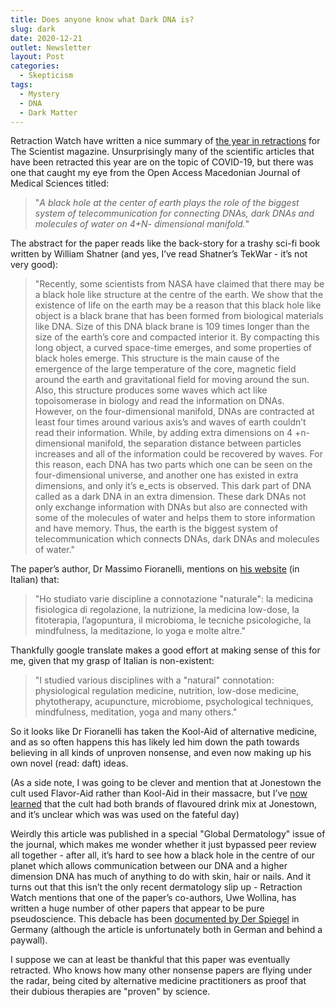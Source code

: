 ```yaml
---
title: Does anyone know what Dark DNA is?
slug: dark
date: 2020-12-21
outlet: Newsletter
layout: Post
categories:
  - Skepticism
tags:
  - Mystery
  - DNA
  - Dark Matter
---
```


Retraction Watch have written a nice summary of [the year in retractions](https://www.the-scientist.com/news-opinion/the-top-retractions-of-2020-68284) for The Scientist magazine. Unsurprisingly many of the scientific articles that have been retracted this year are on the topic of COVID-19, but there was one that caught my eye from the Open Access Macedonian Journal of Medical Sciences titled:

<!-- more -->

> "_A black hole at the center of earth plays the role of the biggest system of telecommunication for connecting DNAs, dark DNAs and molecules of water on 4+N- dimensional manifold._"

The abstract for the paper reads like the back-story for a trashy sci-fi book written by William Shatner (and yes, I’ve read Shatner’s TekWar - it’s not very good):

> "Recently, some scientists from NASA have claimed that there may be a black hole like structure at the centre of the earth. We show that the existence of life on the earth may be a reason that this black hole like object is a black brane that has been formed from biological materials like DNA. Size of this DNA black brane is 109 times longer than the size of the earth’s core and compacted interior it. By compacting this long object, a curved space-time emerges, and some properties of black holes emerge. This structure is the main cause of the emergence of the large temperature of the core, magnetic field around the earth and gravitational field for moving around the sun. Also, this structure produces some waves which act like topoisomerase in biology and read the information on DNAs. However, on the four-dimensional manifold, DNAs are contracted at least four times around various axis’s and waves of earth couldn’t read their information. While, by adding extra dimensions on 4 +n-dimensional manifold, the separation distance between particles increases and all of the information could be recovered by waves. For this reason, each DNA has two parts which one can be seen on the four-dimensional universe, and another one has existed in extra dimensions, and only it’s e_ects is observed. This dark part of DNA called as a dark DNA in an extra dimension. These dark DNAs not only exchange information with DNAs but also are connected with some of the molecules of water and helps them to store information and have memory. Thus, the earth is the biggest system of telecommunication which connects DNAs, dark DNAs and molecules of water."

The paper’s author, Dr Massimo Fioranelli, mentions on [his website](https://www.massimofioranelli.com/) (in Italian) that:

> "Ho studiato varie discipline a connotazione "naturale": la medicina fisiologica di regolazione, la nutrizione, la medicina low-dose, la fitoterapia, l’agopuntura, il microbioma, le tecniche psicologiche, la mindfulness, la meditazione, lo yoga e molte altre."

Thankfully google translate makes a good effort at making sense of this for me, given that my grasp of Italian is non-existent:

> "I studied various disciplines with a "natural" connotation: physiological regulation medicine, nutrition, low-dose medicine, phytotherapy, acupuncture, microbiome, psychological techniques, mindfulness, meditation, yoga and many others."

So it looks like Dr Fioranelli has taken the Kool-Aid of alternative medicine, and as so often happens this has likely led him down the path towards believing in all kinds of unproven nonsense, and even now making up his own novel (read: daft) ideas.

(As a side note, I was going to be clever and mention that at Jonestown the cult used Flavor-Aid rather than Kool-Aid in their massacre, but I’ve [now learned](https://en.wikipedia.org/wiki/Kool-Aid#In_popular_culture) that the cult had both brands of flavoured drink mix at Jonestown, and it’s unclear which was was used on the fateful day)

Weirdly this article was published in a special "Global Dermatology" issue of the journal, which makes me wonder whether it just bypassed peer review all together - after all, it’s hard to see how a black hole in the centre of our planet which allows communication between our DNA and a higher dimension DNA has much of anything to do with skin, hair or nails. And it turns out that this isn’t the only recent dermatology slip up - Retraction Watch mentions that one of the paper’s co-authors, Uwe Wollina, has written a huge number of other papers that appear to be pure pseudoscience. This debacle has been [documented by Der Spiegel](https://www.spiegel.de/wissenschaft/medizin/uwe-wollina-so-leicht-ist-es-pseudowissenschaftlichen-unsinn-zu-publizieren-a-00000000-0002-0001-0000-000173100156) in Germany (although the article is unfortunately both in German and behind a paywall).

I suppose we can at least be thankful that this paper was eventually retracted. Who knows how many other nonsense papers are flying under the radar, being cited by alternative medicine practitioners as proof that their dubious therapies are "proven" by science.
